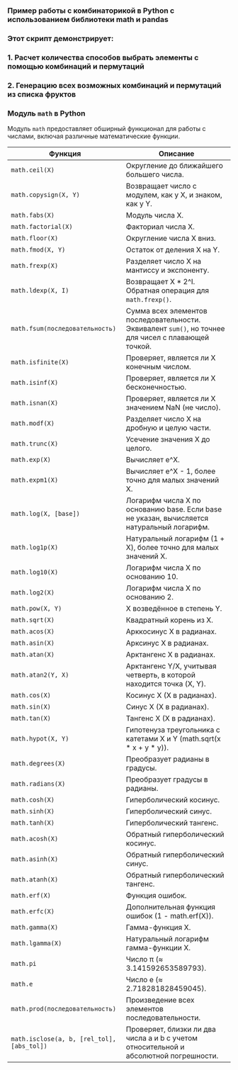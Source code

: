 ### Пример работы с комбинаторикой в Python с использованием библиотеки math и pandas

### Этот скрипт демонстрирует:
### 1. Расчет количества способов выбрать элементы с помощью комбинаций и пермутаций
### 2. Генерацию всех возможных комбинаций и пермутаций из списка фруктов



### Модуль `math` в Python

Модуль `math` предоставляет обширный функционал для работы с числами, включая различные математические функции.

| Функция                          | Описание                                                                                         |
|-----------------------------------|--------------------------------------------------------------------------------------------------|
| `math.ceil(X)`                    | Округление до ближайшего большего числа.                                                        |
| `math.copysign(X, Y)`             | Возвращает число с модулем, как у X, и знаком, как у Y.                                          |
| `math.fabs(X)`                    | Модуль числа X.                                                                                 |
| `math.factorial(X)`               | Факториал числа X.                                                                               |
| `math.floor(X)`                   | Округление числа X вниз.                                                                         |
| `math.fmod(X, Y)`                 | Остаток от деления X на Y.                                                                      |
| `math.frexp(X)`                   | Разделяет число X на мантиссу и экспоненту.                                                      |
| `math.ldexp(X, I)`                | Возвращает X * 2^I. Обратная операция для `math.frexp()`.                                        |
| `math.fsum(последовательность)`   | Сумма всех элементов последовательности. Эквивалент `sum()`, но точнее для чисел с плавающей точкой.|
| `math.isfinite(X)`                | Проверяет, является ли X конечным числом.                                                       |
| `math.isinf(X)`                   | Проверяет, является ли X бесконечностью.                                                        |
| `math.isnan(X)`                   | Проверяет, является ли X значением NaN (не число).                                              |
| `math.modf(X)`                    | Разделяет число X на дробную и целую части.                                                     |
| `math.trunc(X)`                   | Усечение значения X до целого.                                                                  |
| `math.exp(X)`                     | Вычисляет e^X.                                                                                    |
| `math.expm1(X)`                   | Вычисляет e^X - 1, более точно для малых значений X.                                             |
| `math.log(X, [base])`             | Логарифм числа X по основанию base. Если base не указан, вычисляется натуральный логарифм.      |
| `math.log1p(X)`                   | Натуральный логарифм (1 + X), более точно для малых значений X.                                 |
| `math.log10(X)`                   | Логарифм числа X по основанию 10.                                                                |
| `math.log2(X)`                    | Логарифм числа X по основанию 2.                                                                 |
| `math.pow(X, Y)`                  | X возведённое в степень Y.                                                                       |
| `math.sqrt(X)`                    | Квадратный корень из X.                                                                          |
| `math.acos(X)`                    | Арккосинус X в радианах.                                                                         |
| `math.asin(X)`                    | Арксинус X в радианах.                                                                           |
| `math.atan(X)`                    | Арктангенс X в радианах.                                                                         |
| `math.atan2(Y, X)`                | Арктангенс Y/X, учитывая четверть, в которой находится точка (X, Y).                             |
| `math.cos(X)`                     | Косинус X (X в радианах).                                                                        |
| `math.sin(X)`                     | Синус X (X в радианах).                                                                          |
| `math.tan(X)`                     | Тангенс X (X в радианах).                                                                        |
| `math.hypot(X, Y)`                | Гипотенуза треугольника с катетами X и Y (math.sqrt(x * x + y * y)).                             |
| `math.degrees(X)`                 | Преобразует радианы в градусы.                                                                   |
| `math.radians(X)`                 | Преобразует градусы в радианы.                                                                   |
| `math.cosh(X)`                    | Гиперболический косинус.                                                                         |
| `math.sinh(X)`                    | Гиперболический синус.                                                                           |
| `math.tanh(X)`                    | Гиперболический тангенс.                                                                         |
| `math.acosh(X)`                   | Обратный гиперболический косинус.                                                                |
| `math.asinh(X)`                   | Обратный гиперболический синус.                                                                  |
| `math.atanh(X)`                   | Обратный гиперболический тангенс.                                                                |
| `math.erf(X)`                     | Функция ошибок.                                                                                 |
| `math.erfc(X)`                    | Дополнительная функция ошибок (1 - math.erf(X)).                                                 |
| `math.gamma(X)`                   | Гамма-функция X.                                                                                 |
| `math.lgamma(X)`                  | Натуральный логарифм гамма-функции X.                                                           |
| `math.pi`                         | Число π (≈ 3.141592653589793).                                                                   |
| `math.e`                          | Число e (≈ 2.718281828459045).                                                                   |
| `math.prod(последовательность)`   | Произведение всех элементов последовательности.                                                 |
| `math.isclose(a, b, [rel_tol], [abs_tol])` | Проверяет, близки ли два числа a и b с учетом относительной и абсолютной погрешности. |

